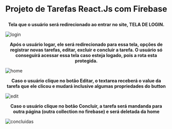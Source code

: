 **<p align="center" style="font-size:25px">Projeto de Tarefas React.Js com Firebase</p>**



**<p align="center">Tela que o usuário será redirecionado ao entrar no site, TELA DE LOGIN.</p>**

![login](https://github.com/Tech2as/newlembrete/assets/95533385/453c77d6-721c-4f45-921e-fd1eb60201c5)

**<p align="center">Após o usuário logar, ele será redirecionado para essa tela, opções de registrar novas tarefas, editar, excluir e concluir a tarefa. O usuário só conseguirá acessar essa tela caso esteja logado, pois a rota esta protegida.</p>**

![home](https://github.com/Tech2as/newlembrete/assets/95533385/00903a00-e751-4144-8407-c63269388ab5)

**<p align="center"> Caso o usuário clique no botão Editar, o textarea receberá o value da tarefa que ele clicou e mudará inclusive algumas propriedades do button</p>**

![edit](https://github.com/Tech2as/newlembrete/assets/95533385/07b19341-9296-481e-9e31-dbc6383dc53f)

**<p align="center"> Caso o usuário clique no botão Concluir, a tarefa será mandanda para outra página (outra collection no firebase) e será deletada da home </p>**

![concluidas](https://github.com/Tech2as/newlembrete/assets/95533385/e21de161-c5b4-48e1-802a-75c7ec9e99a3)





